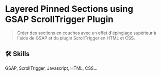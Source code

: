 # Layered Pinned Sections using GSAP ScrollTrigger Plugin

> Créer des sections en couches avec un effet d'épinglage supérieur à l'aide de GSAP et du plugin ScrollTrigger en HTML et CSS.

## 🛠 Skills
GSAP, ScrollTrigger, Javascript, HTML, CSS...
